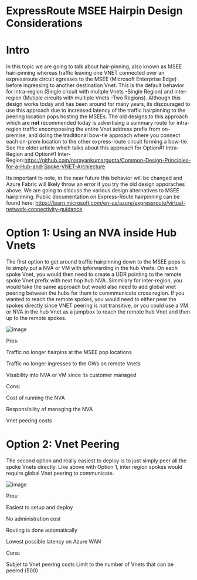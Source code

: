 # ExpressRoute MSEE Hairpin Design Considerations

# Intro
In this topic we are going to talk about hair-pinning, also known as MSEE hair-pinning whereas traffic leaving one VNET connected over an expressroute circuit egresses to the MSEE (Microsoft Enterprise Edge) before ingressing to another destination Vnet. This is the default behavior for intra-region (Single circuit with multple Vnets -Single Region) and inter-region (Mutiple circuits with multiple Vnets -Two Regions). Although this design works today and has been around for many years, its discouraged to use this approach due to increased latency of the traffic hairpinning to the peering location pops hosting the MSEEs. The old designs to this approach which are **not** recommended today is advertising a summary route for intra-region traffic encompossing the entire Vnet address prefix from on-premise, and doing the tradtitonal bow-tie approach where you connect each on-prem location to the other express-route circuit forming a bow-tie. See the older article which talks about this approach for Option#1 Intra-Region and Option#1 Inter-Region:https://github.com/narayankumargupta/Common-Design-Principles-for-a-Hub-and-Spoke-VNET-Archiecture

Its important to note, in the near future this behavior will be changed and Azure Fabric will likely throw an error if you try the old design apporaches above. We are going to discuss the various design alternatives to MSEE hairpinning. Public documentation on Express-Route hairpinning can be found here: https://learn.microsoft.com/en-us/azure/expressroute/virtual-network-connectivity-guidance

# Option 1: Using an NVA inside Hub Vnets
The first option to get around traffic hairpinning down to the MSEE pops is to simply put a NVA or VM with ipforwarding in the hub Vnets. On each spoke Vnet, you would then need to create a UDR pointing to the remote spoke Vnet prefix with next hop hub NVA. Simmilary for inter-region, you would take the same approach but would also need to add global vnet peering between the hubs for them to commmunicate cross region. If you wanted to reach the remote spokes, you would need to either peer the spokes directly since VNET peering is not transitive, or you could use a VM or NVA in the hub Vnet as a jumpbox to reach the remote hub Vnet and then up to the remote spokes.

![image](https://user-images.githubusercontent.com/55964102/197367249-41503897-a47b-4d70-a47b-f99ee0768a95.png)


Pros:

Traffic no longer hairpins at the MSEE pop locations

Traffic no longer ingresses to the GWs on remote Vnets

Visability into NVA or VM since its customer managed

Cons:

Cost of running the NVA

Responsibility of managing the NVA

Vnet peering costs

# Option 2: Vnet Peering
The second option and really easiest to deploy is to just simply peer all the spoke Vnets directly. Like above with Option 1, inter region spokes would require global Vnet peering to communicate.

![image](https://user-images.githubusercontent.com/55964102/197367666-865d041b-06b8-4d56-b746-e1c6f2cab206.png)

Pros:

Easiest to setup and deploy

No administration cost

Routing is done automatically

Lowest possible latency on Azure WAN

Cons:

Subjet to Vnet peering costs
Limit to the number of Vnets that can be peered (500)




